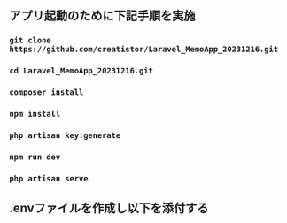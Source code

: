 ## アプリ起動のために下記手順を実施


### `git clone https://github.com/creatistor/Laravel_MemoApp_20231216.git`
### `cd Laravel_MemoApp_20231216.git`
### `composer install`
### `npm install`
### `php artisan key:generate`
### `npm run dev`
### `php artisan serve`


## .envファイルを作成し以下を添付する
